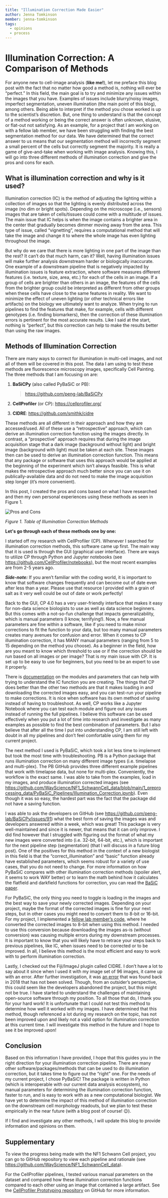 ```yaml
---
title: "Illumination Correction Made Easier"
author: Jenna Tomkinson
member: jenna-tomkinson
tags:
  - opinions
  - process
---
```

# Illumination Correction: A Comparison of Methods

For anyone new to cell-image analysis (**like me!**), let me preface this blog post with the fact that no matter how good a method is, nothing will ever be “perfect.” 
In this field, the main goal is to try and minimize any issues within the images that you have.
Examples of issues include blurry/noisy images, imperfect segmentation, uneven illumination (the main point of this blog), among others. 
Being able to interpret if the method you chose worked is up to the scientist’s discretion. 
But, one thing to understand is that the concept of a method working or being the correct answer is often unknown, elusive, or flat-out not satisfying. 
As an example, for a project that I am working on with a fellow lab member, we have been struggling with finding the best segmentation method for our data. 
We have determined that the correct answer to us means that our segmentation method will incorrectly segment a small percent of the cells but correctly segment the majority. 
It is really a game of give-and-take when working with image analysis. 
Knowing this, I will go into three different methods of illumination correction and give the pros and cons for each.

## What is illumination correction and why is it used?

Illumination correction (IC) is the method of adjusting the lighting within a collection of images so that the lighting is evenly distributed across the image (no dim or bright spots). 
Depending on the microscope (i.e., sensors) images that are taken of cells/tissues could come with a multitude of issues. 
The main issue that IC helps is when the image contains a brighter area in the center that gradually becomes dimmer moving away from the area. 
This type of issue, called “vignetting”, requires a computational method that will take the image and change it to where the whole image has even lighting throughout the image.

But why do we care that there is more lighting in one part of the image than the rest? 
It can’t do that much harm, can it? 
Well, having illumination issues will make further analysis downstream harder or biologically inaccurate. 
One example of a downstream pipeline that is negatively impacted by illumination issues is feature extraction, where software measures different features (i.e. texture, size, area, etc.) for each of the cells in an image.
If a group of cells are brighter than others in an image, the features of the cells from the brighter group could be interpreted as different from other groups when these cells have close to the same features in reality. 
We want to minimize the effect of uneven lighting (or other technical errors like artifacts) on the biology we ultimately want to analyze. 
When trying to run pipelines to find the features that make, for example, cells with different genotypes (i.e. finding biomarkers), then the correction of these illumination errors is pertinent for the most accurate results. 
Like I said at the start, nothing is “perfect”, but this correction can help to make the results better than using the raw images.

## Methods of Illumination Correction

There are many ways to correct for illumination in multi-cell images, and not all of them will be covered in this post. 
The data I am using to test these methods are fluorescence microscopy images, specifically Cell Painting. 
The three methods that I am focusing on are:

1.  **BaSiCPy** (also called PyBaSiC or PB):
    > https://github.com/peng-lab/BaSiCPy

<!-- -->

2.  **CellProfiler** (or CP): https://cellprofiler.org/

<!-- -->

3.  **CIDRE**: https://github.com/smithk/cidre

These methods are all different in their approach and how they are accessed/used. 
All of these use a “retrospective” approach, which can derive an illumination correction function using the images directly.
In contrast, a “prospective” approach requires that during the image acquisition stage that a dark image (background without light) and bright image (background with light) must be taken at each site. 
These images then can be used to derive an illumination correction function.
This means that any package or software that uses this approach would be applied at the beginning of the experiment which isn’t always feasible.
This is what makes the retrospective approach much better since you can use it on publically-available data and do not need to make the image acquisition step longer (it’s more convenient).

In this post, I created the pros and cons based on what I have researched and then my own personal experiences using these methods as seen in Figure 1.

![Pros and Cons](analysis/Pros_and_Cons_Table.png)

*Figure 1. Table of Illumination Correction Methods*

**Let's go through each of these methods one by one:**

I started off my research with CellProfiler (CP). 
Whenever I searched for illumination correction methods, this software came up first. 
The main way that it is used is through the GUI (graphical user interface).
There are ways to utilize CP through Python and Jupyter notebooks (see [<u>https://github.com/CellProfiler/notebooks</u>](https://github.com/CellProfiler/notebooks)), but the most recent examples are from 2-5 years ago.

***Side-note:*** If you aren’t familiar with the coding world, it is important to know that software changes frequently and can become out of date even after less than a year. 
Please use that resource I provided with a grain of salt as it very well could be out of date or work perfectly!

Back to the GUI, CP 4.0 has a very user-friendly interface that makes it easy for non-data science biologists to use as well as data science beginners. 
But this comes with a not-so-fun challenge that impacts generalizability, which is manual parameters (I know, terrifying!).
Now, a few manual parameters are fine within a software, like if you need to make minor corrections to fit the function to your data, but too many manual parameters creates many avenues for confusion and error. 
When it comes to CP illumination correction, it has MANY manual parameters (ranging from 5 to 15 depending on the method you choose).
As a beginner in the field, how are you meant to know which threshold to use or if the correction should be run based on all images or per image? 
That is my main issue with CP. It is set up to be easy to use for beginners, but you need to be an expert to use it properly.

There is [documentation](https://cellprofiler-manual.s3.amazonaws.com/CellProfiler-4.2.1/index.html) on the modules and parameters that can help with trying to understand the IC function you are creating. 
The things that CP does better than the other two methods are that it makes loading in and downloading the corrected images easy, and you can test-run your pipeline to make corrections. 
It is nice when software has its own method of saving instead of having to troubleshoot.
As well, CP works like a Jupyter Notebook where you can test each module and figure out any issues instead of running the full pipelines. 
I believe this software can be used effectively when you put a lot of time into research and investigate as many examples as possible to find the best combination of parameters. 
But I also believe that after all the time I put into understanding CP, I am still left with doubt in all my
pipelines and don’t feel comfortable using them for my current project.

The next method I used is PyBaSiC, which took a lot less time to implement but took the most time with troubleshooting. 
PB is a Python package that runs illumination correction on many different image types (i.e. timelapse and multi-plex). 
The PB GitHub provides three different example pipelines that work with timelapse data, but none for multi-plex. 
Conveniently, the workflow is the exact same. 
I was able to take from the examples, load in my images, and produce illumination corrected images (see https://github.com/WayScience/NF1_SchwannCell_data/blob/main/1_preprocessing_data/PyBaSiC_Pipelines/Illumination_Correction.ipynb).
Even though it was so easy, the hardest part was the fact that the package did not have a saving function.

I was able to ask the developers on GitHub (see https://github.com/peng-lab/BaSiCPy/issues/91) what the best form of saving the images was and developers answered within a week, which was great! 
This package is very well-maintained and since it is newer, that means that it can only improve. 
I did find however that I struggled with figuring out the format of what my new images were converted into (i.e. 32-bit, 64-bit, etc.), which is important for the next pipeline step (segmentation) (that I will discuss in a future blog post). 
One of the positives for this method in the context of a new biologist in this field is that the “correct_illumination” and “basic” function already have established parameters, which seems robust for a variety of use cases, that you do not need to change. 
For more information on how PyBaSiC compares with other illumination correction methods (spoiler alert, it seems to work WAY better) or to learn the math behind how it calculates the flatfield and darkfield functions for correction, you can read the [BaSiC paper](https://www.nature.com/articles/ncomms14836).

For PyBaSiC, the only thing you need to toggle is loading in the images and the best way to save your newly corrected images. Depending on your project, maybe the format of the corrected images is fine for your next steps, but in other cases you might need to convert them to 8-bit or 16-bit. For my project, I implemented a [fellow lab member’s code](https://github.com/WayScience/mitocheck_data/blob/main/1.preprocess_data/preprocess_training_data.ipynb), where he converted the corrected images to 8-bit when using this method.
I needed to use this conversion because downloading the images as-is (without conversion) was causing multiple errors during my downstream processes. 
It is important to know that you will likely have to retrace your steps back to previous pipelines, like IC, when issues need to be corrected or to be improved. 
In all, I believe this method is the most efficient and easy to work with to perform illumination correction.

Lastly, I checked out the Fiji/ImageJ plugin called CIDRE. 
I don’t have a lot to say about it since when I used it with my image set of 96 images, it came up with an error. 
After further investigation, it was [an error](https://github.com/smithk/cidre/issues/3) that was found back in 2018 that has not been solved. Though, from an outsider’s perspective, this could seem like the developers abandoned the project, but this might not be true. 
I have started to understand the challenges of maintaining open-source software through my position.
To all those that do, I thank you for your hard work! 
It is unfortunate that I could not test this method to determine how well it worked with my images. 
I have determined that this method, though referenced a lot during my research on the topic, has not been improved upon and likely not a valid option for illumination correction at this current time. 
I will investigate this method in the future and I hope to see it be improved upon!

## Conclusion

Based on this information I have provided, I hope that this guides you in the right direction for your illumination correction pipeline. 
There are many other software/packages/methods that can be used to do illumination correction, but it takes time to figure out the “right” one. 
For the needs of my current project, I chose PyBaSiC! 
The package is written in Python (which is interoperable with our current data analysis ecosystem), no manual parameters for determining the illumination correction function, faster to run, and is easy to work with as a new computational biologist. 
We have yet to determine the impact of this method of illumination correction on the downstream cell morphology readouts, but we plan to test these empirically in the near future (with a blog post of course! 😉).

If I find and investigate any other methods, I will update this blog to provide information and opinions on them.

## Supplementary

To view the progress being made with the NF1 Schwann Cell project, you can go to GitHub repository to view each pipeline and rationale (see https://github.com/WayScience/NF1_SchwannCell_data).

For the CellProfiler pipelines, I tested various manual parameters on the dataset and compared how these illumination correction functions compared to each other using an image that contained a large artifact.
See the [CellProfiler Prototyping repository](https://github.com/WayScience/CellProfiler_Prototyping) on GitHub for more information.
